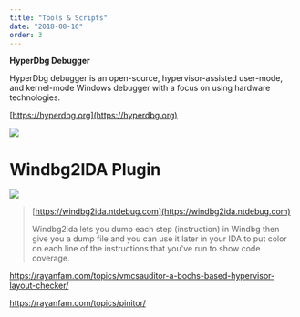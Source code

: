 ```yaml
---
title: "Tools & Scripts"
date: "2018-08-16"
order: 3
---
```


**HyperDbg Debugger**

HyperDbg debugger is an open-source, hypervisor-assisted user-mode, and kernel-mode Windows debugger with a focus on using hardware technologies.

[https://hyperdbg.org](https://hyperdbg.org)

![](../../assets/images/Artboard-2.png)

# **Windbg2IDA** Plugin

![](../../assets/images/windbg2ida.png)

> [https://windbg2ida.ntdebug.com](https://windbg2ida.ntdebug.com)
> 
>  Windbg2ida lets you dump each step (instruction) in Windbg then give you a dump file and you can use it later in your IDA to put color on each line of the instructions that you've run to show code coverage.

https://rayanfam.com/topics/vmcsauditor-a-bochs-based-hypervisor-layout-checker/

  

https://rayanfam.com/topics/pinitor/
